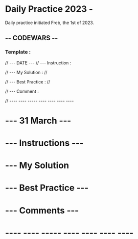 # Daily Practice 2023 -

Daily practice initiated Freb, the 1st of 2023.

## -- CODEWARS --

### Template :

// --- DATE ---
// --- Instruction :

// --- My Solution :
//

// --- Best Practice :
//

// --- Comment :

// ---- ---- ----- ---- ---- ---- ----

# --- 31 March ---

# --- Instructions ---

# --- My Solution

# --- Best Practice ---

# --- Comments ---


# ---- ---- ----- ---- ---- ---- ----

